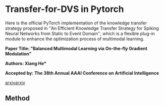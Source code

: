 # Transfer-for-DVS in Pytorch
Here is the official PyTorch implementation of the knowledge transfer strategy proposed in ''An Efficient Knowledge Transfer Strategy for Spiking Neural Networks from Static to Event Domain'',
which is a flexible plug-in module to enhance the optimization process of multimodal learning. 

**Paper Title: "Balanced Multimodal Learning via On-the-fly Gradient Modulation"**

**Authors: Xiang He\***

**Accepted by: The 38th Annual AAAI Conference on Artificial Intelligence**

[arxivarxiv]()


## Method
